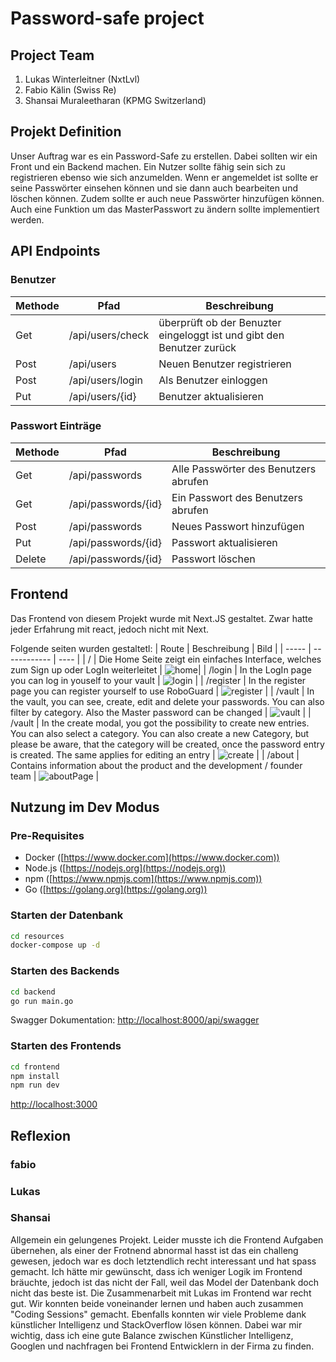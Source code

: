 # Password-safe project

## Project Team

1. Lukas Winterleitner (NxtLvl)
2. Fabio Kälin (Swiss Re)
3. Shansai Muraleetharan (KPMG Switzerland)

## Projekt Definition

Unser Auftrag war es ein Password-Safe zu erstellen. Dabei sollten wir ein Front und ein Backend machen. Ein Nutzer sollte fähig sein sich zu registrieren ebenso wie sich anzumelden. Wenn er angemeldet ist sollte er seine Passwörter einsehen können und sie dann auch bearbeiten und löschen können. Zudem sollte er auch neue Passwörter hinzufügen können. Auch eine Funktion um das MasterPasswort zu ändern sollte implementiert werden.

## API Endpoints

### Benutzer

| Methode | Pfad             | Beschreibung                                                          |
| ------- | ---------------- | --------------------------------------------------------------------- |
| Get     | /api/users/check | überprüft ob der Benuzter eingeloggt ist und gibt den Benutzer zurück |
| Post    | /api/users       | Neuen Benutzer registrieren                                           |
| Post    | /api/users/login | Als Benutzer einloggen                                                |
| Put     | /api/users/{id}  | Benutzer aktualisieren                                                |

### Passwort Einträge

| Methode | Pfad                | Beschreibung                          |
| ------- | ------------------- | ------------------------------------- |
| Get     | /api/passwords      | Alle Passwörter des Benutzers abrufen |
| Get     | /api/passwords/{id} | Ein Passwort des Benutzers abrufen    |
| Post    | /api/passwords      | Neues Passwort hinzufügen             |
| Put     | /api/passwords/{id} | Passwort aktualisieren                |
| Delete  | /api/passwords/{id} | Passwort löschen                      |

## Frontend

Das Frontend von diesem Projekt wurde mit Next.JS gestaltet. Zwar hatte jeder Erfahrung mit react, jedoch nicht mit Next.

Folgende seiten wurden gestaltetl:
| Route | Beschreibung | Bild |
| ----- | ------------ | ---- |
| / |           Die Home Seite zeigt ein einfaches Interface, welches zum Sign up oder LogIn weiterleitet   |   ![home](https://github.com/FabioKaelin/password-safe/assets/61542805/b4b9b4ab-3b02-41f1-af88-81f999a5c236)|
| /login | In the LogIn page you can log in youself to your vault | ![login](https://github.com/FabioKaelin/password-safe/assets/61542805/d132e60c-fb64-4f2c-b73c-0919b5d0399c) |
| /register | In the register page you can register yourself to use RoboGuard | ![register](https://github.com/FabioKaelin/password-safe/assets/61542805/3653cfe3-d4f2-4e86-95e9-4534929dbf72) |
| /vault | In the vault, you can see, create, edit and delete your passwords. You can also filter by category. Also the Master password can be changed | ![vault](https://github.com/FabioKaelin/password-safe/assets/61542805/3ff1b65d-e57d-4bc0-a5b1-b310c16bc33f) | 
| /vault | In the create modal, you got the possibility to create new entries. You can also select a category. You can also create a new Category, but please be aware, that the category will be created, once the password entry is created. The same applies for editing an entry | ![create](https://github.com/FabioKaelin/password-safe/assets/61542805/34a36ff1-111d-4301-a99a-db133f904182) |
| /about | Contains information about the product and the development / founder team | ![aboutPage](https://github.com/FabioKaelin/password-safe/assets/61542805/8144561d-998b-4bfc-b83b-5fcb753da464) |






## Nutzung im Dev Modus

### Pre-Requisites

- Docker ([https://www.docker.com](https://www.docker.com))
- Node.js ([https://nodejs.org](https://nodejs.org))
- npm ([https://www.npmjs.com](https://www.npmjs.com))
- Go ([https://golang.org](https://golang.org))

### Starten der Datenbank

```bash
cd resources
docker-compose up -d
```

### Starten des Backends

```bash
cd backend
go run main.go
```

Swagger Dokumentation: [http://localhost:8000/api/swagger](http://localhost:8000/api/swagger)

### Starten des Frontends

```bash
cd frontend
npm install
npm run dev
```

[http://localhost:3000](http://localhost:3000)

## Reflexion

### fabio

### Lukas

### Shansai

Allgemein ein gelungenes Projekt. Leider musste ich die Frontend Aufgaben übernehen, als einer der Frotnend abnormal hasst ist das ein challeng gewesen, jedoch war es doch letztendlich recht interessant und hat spass gemacht. Ich hätte mir gewünscht, dass ich weniger Logik im Frontend bräuchte, jedoch ist das nicht der Fall, weil das Model der Datenbank doch nicht das beste ist. Die Zusammenarbeit mit Lukas im Frontend war recht gut. Wir konnten beide voneinander lernen und haben auch zusammen "Coding Sessions" gemacht. Ebenfalls konnten wir viele Probleme dank künstlicher Intelligenz und StackOverflow lösen können. Dabei war mir wichtig, dass ich eine gute Balance zwischen Künstlicher Intelligenz, Googlen und nachfragen bei Frontend Entwicklern in der Firma zu finden.
